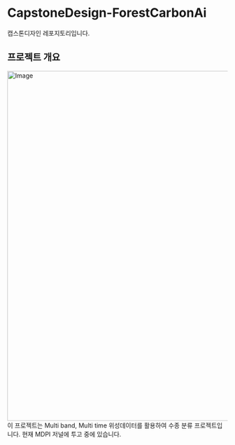 # CapstoneDesign-ForestCarbonAi

캡스톤디자인 레포지토리입니다.

## 프로젝트 개요
<img width="800" alt="Image" src="https://github.com/user-attachments/assets/4489ebc6-4b68-40b4-83a5-2e4fd50dd2ac" />   
이 프로젝트는 Multi band, Multi time 위성데이터를 활용하여 수종 분류 프로젝트입니다.   
현재 MDPI 저널에 투고 중에 있습니다.  
